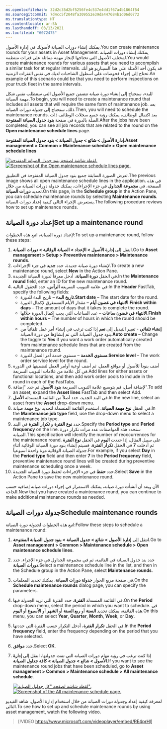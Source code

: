 ```yaml
---
ms.openlocfilehash: 32d2c35d2bf5256fe4c537e4dd1f67a4b1864f54
ms.sourcegitcommit: 7d4cc5f2048fa309552e39da447684b1d06d0772
ms.translationtype: HT
ms.contentlocale: ar-SA
ms.lasthandoff: 03/13/2021
ms.locfileid: "6072475"
---
```

<span data-ttu-id="04df2-101">يمكنك إنشاء دورات الصيانة لأصولك في إدارة الأصول.</span><span class="sxs-lookup"><span data-stu-id="04df2-101">You can create maintenance rounds for your assets in Asset Management.</span></span> <span data-ttu-id="04df2-102">يمكنك إنشاء دورات الصيانة لمختلف الأصول التي تحتاجها لإنجاز مهمة مماثلة على فترات منتظمة.</span><span class="sxs-lookup"><span data-stu-id="04df2-102">You would create maintenance rounds for various assets that you need to accomplish a similar task for at regular intervals.</span></span> <span data-ttu-id="04df2-103">قد يكون أحد الأمثلة على هذا السيناريو هو أنك تحتاج إلى إجراء فحوصات على أسطول الشاحنات لديك في نفس الفترات الزمنية.</span><span class="sxs-lookup"><span data-stu-id="04df2-103">An example of this scenario could be that you need to perform inspections on your truck fleet in the same intervals.</span></span> 

<span data-ttu-id="04df2-104">للبدء، ستحتاج إلى إنشاء دورة صيانة تتضمن جميع الأصول التي ستتطلب نفس شكل مهمة الصيانة.</span><span class="sxs-lookup"><span data-stu-id="04df2-104">To begin, you will need to create a maintenance round that includes all assets that will require the same form of maintenance job.</span></span> <span data-ttu-id="04df2-105">بعد ذلك، ستحتاج إلى جدولة دورات الصيانة.</span><span class="sxs-lookup"><span data-stu-id="04df2-105">Then, you will need to schedule the maintenance rounds.</span></span> <span data-ttu-id="04df2-106">بعد اكتمال الوظائف، يمكنك رؤية جميع سجلات الوظائف ذات الصلة بالدورة في صفحة **بنود جدول الصيانة المفتوحة**.</span><span class="sxs-lookup"><span data-stu-id="04df2-106">After the jobs have been completed, you can see all job records that are related to the round on the **Open maintenance schedule lines** page.</span></span> 

<span data-ttu-id="04df2-107">**إدارة الأصول > شائع > جدول الصيانة > بنود جدول الصيانة المفتوحة**.</span><span class="sxs-lookup"><span data-stu-id="04df2-107">**Asset management > Common > Maintenance schedule > Open maintenance schedule lines**</span></span>
 
<span data-ttu-id="04df2-108">[![لقطة شاشة لصفحة بنود جدول الصيانة المفتوحة.](../media/open-maintenance-schedule-lines-ss.png)](../media/open-maintenance-schedule-lines-ss.png#lightbox)</span><span class="sxs-lookup"><span data-stu-id="04df2-108">[![Screenshot of the Open maintenance schedule lines page.](../media/open-maintenance-schedule-lines-ss.png)](../media/open-maintenance-schedule-lines-ss.png#lightbox)</span></span>

<span data-ttu-id="04df2-109">تعرض الصورة السابقة جميع بنود جدول الصيانة المفتوحة في التطبيق.</span><span class="sxs-lookup"><span data-stu-id="04df2-109">The previous image shows all open maintenance schedule lines in the application.</span></span> <span data-ttu-id="04df2-110">في هذه الصفحة، في **مجموعة الجداول** في جزء الإجراءات، يمكنك جدولة دورات الصيانة من خلال تحديد **دورات الصيانة**.</span><span class="sxs-lookup"><span data-stu-id="04df2-110">On this page, in the **Schedule group** in the Action Pane, you can schedule maintenance rounds by selecting **Maintenance rounds**.</span></span> <span data-ttu-id="04df2-111">يستعرض الإجراء التالي كيفية إعداد دورات الصيانة.</span><span class="sxs-lookup"><span data-stu-id="04df2-111">The following procedure reviews how to set up maintenance rounds.</span></span> 

## <a name="set-up-a-maintenance-round"></a><span data-ttu-id="04df2-112">إعداد دورة الصيانة</span><span class="sxs-lookup"><span data-stu-id="04df2-112">Set up a maintenance round</span></span>

<span data-ttu-id="04df2-113">لإعداد دورة الصيانة‬، اتبع هذه الخطوات:</span><span class="sxs-lookup"><span data-stu-id="04df2-113">To set up a maintenance round, follow these steps:</span></span>

1.  <span data-ttu-id="04df2-114">انتقل إلى **إدارة الأصول > الإعداد > الصيانة الوقائية > دورات الصيانة**.</span><span class="sxs-lookup"><span data-stu-id="04df2-114">Go to **Asset management > Setup > Preventive maintenance > Maintenance rounds**.</span></span> 
2.  <span data-ttu-id="04df2-115">لإنشاء دورة صيانة جديدة، حدد **جديد** في جزء الإجراءات.</span><span class="sxs-lookup"><span data-stu-id="04df2-115">To create a new maintenance round, select **New** in the Action Pane.</span></span> 
3.  <span data-ttu-id="04df2-116">في الحقل **دورة الصيانة**، أدخل معرفاً لدورة الصيانة الجديدة.</span><span class="sxs-lookup"><span data-stu-id="04df2-116">In the **Maintenance round** field, enter an ID for the new maintenance round.</span></span> 
4.  <span data-ttu-id="04df2-117">في علامة التبويب السريعة **الرأس**، حدد الحقول التالية:</span><span class="sxs-lookup"><span data-stu-id="04df2-117">In the **Header** FastTab, specify the following fields:</span></span>
    - <span data-ttu-id="04df2-118">**تاريخ البدء** – تاريخ البدء للدورة.</span><span class="sxs-lookup"><span data-stu-id="04df2-118">**Start date** – The start date for the round.</span></span> 
    - <span data-ttu-id="04df2-119">**الانتهاء في غضون أيام** – مقدار الأيام المستغرق لإكمال الدورة.</span><span class="sxs-lookup"><span data-stu-id="04df2-119">**Finish within days** – The amount of days that it takes to complete the round.</span></span> 
    - <span data-ttu-id="04df2-120">**الانتهاء في غضون ساعات** – عدد الساعات التي يجب إكمال الدورة خلالها.</span><span class="sxs-lookup"><span data-stu-id="04df2-120">**Finish within hours** – The number of hours in which the round should be completed.</span></span> 
    - <span data-ttu-id="04df2-121">**إنشاء تلقائي** - تغيير التبديل إلى **نعم** إذا كنت ترغب في إنشاء أمر عمل تلقائياً من بنود جدول الصيانة التي تم إنشاؤها من دورة الصيانة.</span><span class="sxs-lookup"><span data-stu-id="04df2-121">**Auto create** – Change the toggle to **Yes** if you want a work order automatically created from maintenance schedule lines that are created from the maintenance round.</span></span> 
    - <span data-ttu-id="04df2-122">**مستوي الخدمة** – مستوي خدمة أمر العمل للدورة.</span><span class="sxs-lookup"><span data-stu-id="04df2-122">**Service level** – The work order service level for the round.</span></span> 
5.  <span data-ttu-id="04df2-123">أضف بنوداً للأصول أو مواقع العمل، ثم أضف أوعية أوامر العمل لتضمينها في الدورة في كل علامة من علامات التبويب السريعة.</span><span class="sxs-lookup"><span data-stu-id="04df2-123">Add lines for either assets or functional locations, and then add work order pools to include in the round in each of the FastTabs.</span></span> 
6.  <span data-ttu-id="04df2-124">لإضافة أصل، قم بتوسيع علامة التبويب السريعة **بنود الأصول** ثم حدد "إضافة".</span><span class="sxs-lookup"><span data-stu-id="04df2-124">To add an asset, expand the **Asset lines** FastTab and then select Add.</span></span> 
7.  <span data-ttu-id="04df2-125">في البند الجديد، حدد أصلاً من القائمة المنسدلة **الأصل**.</span><span class="sxs-lookup"><span data-stu-id="04df2-125">In the new line, select an asset from the **Asset** drop-down menu.</span></span> 
8.  <span data-ttu-id="04df2-126">في الحقل **نوع مهمة الصيانة**، استخدم القائمة المنسدلة لتحديد نوع مهمة صيانة.</span><span class="sxs-lookup"><span data-stu-id="04df2-126">In the **Maintenance job type** field, use the drop-down menu to select a maintenance job type.</span></span> 
9.  <span data-ttu-id="04df2-127">حدد **نوع الفترة** و **تكرار الفترة** في البند.</span><span class="sxs-lookup"><span data-stu-id="04df2-127">Specify the **Period type** and **Period frequency** on the line.</span></span> <span data-ttu-id="04df2-128">ستحدد هذه المواصفات عدد مرات تكرار دورة الصيانة.</span><span class="sxs-lookup"><span data-stu-id="04df2-128">This specification will identify the number of reoccurrences for the maintenance round.</span></span> <span data-ttu-id="04df2-129">على سبيل المثال، إذا حددت **اليوم** في الحقل **نوع الفترة** ثم أدخلت **7** في الحقل **تكرار الفترة**، فسيتم إنشاء بنود دورة الصيانة الوقائية أثناء جدولة الصيانة الوقائية مرة واحدة أسبوعياً.</span><span class="sxs-lookup"><span data-stu-id="04df2-129">For example, if you select **Day** in the **Period type** field and then enter **7** in the **Period frequency** field, preventive maintenance round lines will be created during preventive maintenance scheduling once a week.</span></span>  
10. <span data-ttu-id="04df2-130">حدد **حفظ** في جزء الإجراءات لحفظ دورة الصيانة الجديدة.</span><span class="sxs-lookup"><span data-stu-id="04df2-130">Select **Save** in the Action Pane to save the new maintenance round.</span></span> 

<span data-ttu-id="04df2-131">الآن وبعد أن أنشأت دورة صيانة، يمكنك الاستمرار في إجراء دورات صيانة إضافية حسب الحاجة.</span><span class="sxs-lookup"><span data-stu-id="04df2-131">Now that you have created a maintenance round, you can continue to make additional maintenance rounds as needed.</span></span> 

## <a name="schedule-maintenance-rounds"></a><span data-ttu-id="04df2-132">جدولة دورات الصيانة</span><span class="sxs-lookup"><span data-stu-id="04df2-132">Schedule maintenance rounds</span></span>
<span data-ttu-id="04df2-133">اتبع هذه الخطوات لجدولة دورة الصيانة:</span><span class="sxs-lookup"><span data-stu-id="04df2-133">Follow these steps to schedule a maintenance round:</span></span>

1.  <span data-ttu-id="04df2-134">انتقل إلى **إدارة الأصول > شائع > جدول الصيانة > بنود جدول الصيانة المفتوحة**.</span><span class="sxs-lookup"><span data-stu-id="04df2-134">Go to **Asset management > Common > Maintenance schedule > Open maintenance schedule lines**.</span></span> 
2.  <span data-ttu-id="04df2-135">حدد بند جدول الصيانة في القائمة، ثم في مجموعة الجداول في جزء الإجراء، حدد **دورات الصيانة**.</span><span class="sxs-lookup"><span data-stu-id="04df2-135">Select a maintenance schedule line in the list, and then in the Schedule group in the Action Pane, select **Maintenance rounds**.</span></span> 
3.  <span data-ttu-id="04df2-136">في صفحة مربع الحوار **جدولة دورات الصيانة**، يمكنك تحديد المعلمات.</span><span class="sxs-lookup"><span data-stu-id="04df2-136">On the **Schedule maintenance rounds** dialog page, you can specify the parameters.</span></span> 
4.  <span data-ttu-id="04df2-137">في القائمة المنسدلة **الفترة**، حدد الفترة التي تريد الجدولة فيها.</span><span class="sxs-lookup"><span data-stu-id="04df2-137">On the **Period** drop-down menu, select the period in which you want to schedule.</span></span> <span data-ttu-id="04df2-138">في هذه القائمة، يمكنك تحديد **السنة** أو **ربع السنة** أو **الشهر** أو **الأسبوع** أو **اليوم**.</span><span class="sxs-lookup"><span data-stu-id="04df2-138">On this menu, you can select **Year**, **Quarter**, **Month**, **Week**, or **Day**.</span></span> 
5.  <span data-ttu-id="04df2-139">في الحقل **تكرار الفترة**، أدخل التكرار حسب الفترة التي حددتها.</span><span class="sxs-lookup"><span data-stu-id="04df2-139">In the **Period frequency** field, enter the frequency depending on the period that you have selected.</span></span> 
6.  <span data-ttu-id="04df2-140">حدد **موافق**.</span><span class="sxs-lookup"><span data-stu-id="04df2-140">Select **OK**.</span></span> 
7.  <span data-ttu-id="04df2-141">إذا كنت ترغب في رؤية مهام دورات الصيانة التي تمت جدولتها، انتقل إلى **إدارة الأصول > شائع > جدول الصيانة > كافة جداول الصيانة**.</span><span class="sxs-lookup"><span data-stu-id="04df2-141">If you want to see the maintenance round jobs that have been scheduled, go to **Asset management > Common > Maintenance schedule > All maintenance schedule**.</span></span> 

    <span data-ttu-id="04df2-142">[![لقطة شاشة لصفحة "كل جداول الصيانة".](../media/maintenance-schedule-ss.png)](../media/maintenance-schedule-ss.png#lightbox)</span><span class="sxs-lookup"><span data-stu-id="04df2-142">[![Screenshot of the All maintenance schedule page.](../media/maintenance-schedule-ss.png)](../media/maintenance-schedule-ss.png#lightbox)</span></span>
 
<span data-ttu-id="04df2-143">لمعرفة كيفية إعداد وجدولة دورات الصيانة من خلال استخدام إدارة الأصول، شاهد الفيديو التالي.</span><span class="sxs-lookup"><span data-stu-id="04df2-143">To see how to set up and schedule maintenance rounds by using asset management, watch the following video.</span></span>

 > [!VIDEO https://www.microsoft.com/videoplayer/embed/RE4prHl]